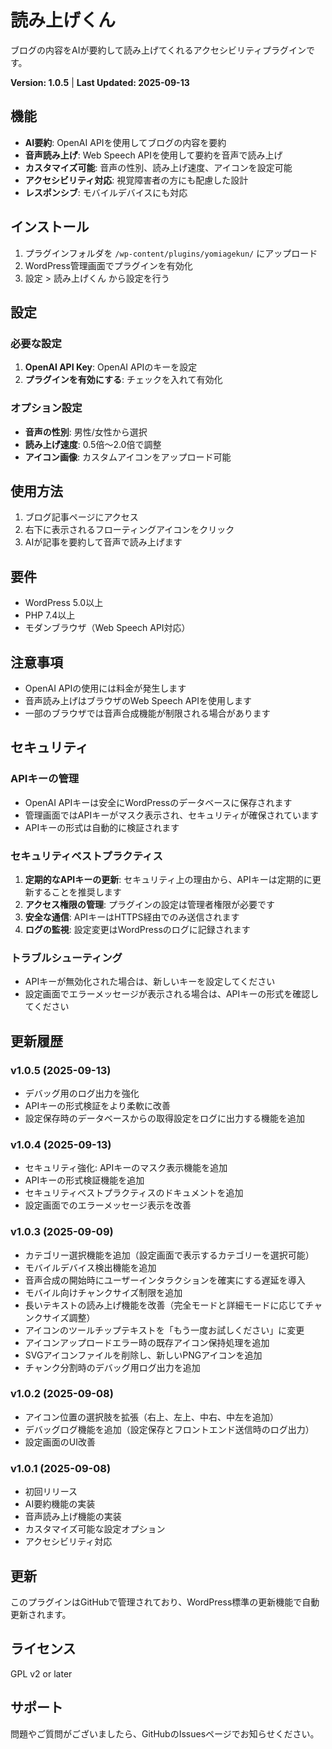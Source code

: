 # 読み上げくん

ブログの内容をAIが要約して読み上げてくれるアクセシビリティプラグインです。

**Version: 1.0.5** | **Last Updated: 2025-09-13**

## 機能

- **AI要約**: OpenAI APIを使用してブログの内容を要約
- **音声読み上げ**: Web Speech APIを使用して要約を音声で読み上げ
- **カスタマイズ可能**: 音声の性別、読み上げ速度、アイコンを設定可能
- **アクセシビリティ対応**: 視覚障害者の方にも配慮した設計
- **レスポンシブ**: モバイルデバイスにも対応

## インストール

1. プラグインフォルダを `/wp-content/plugins/yomiagekun/` にアップロード
2. WordPress管理画面でプラグインを有効化
3. 設定 > 読み上げくん から設定を行う

## 設定

### 必要な設定

1. **OpenAI API Key**: OpenAI APIのキーを設定
2. **プラグインを有効にする**: チェックを入れて有効化

### オプション設定

- **音声の性別**: 男性/女性から選択
- **読み上げ速度**: 0.5倍〜2.0倍で調整
- **アイコン画像**: カスタムアイコンをアップロード可能

## 使用方法

1. ブログ記事ページにアクセス
2. 右下に表示されるフローティングアイコンをクリック
3. AIが記事を要約して音声で読み上げます

## 要件

- WordPress 5.0以上
- PHP 7.4以上
- モダンブラウザ（Web Speech API対応）

## 注意事項

- OpenAI APIの使用には料金が発生します
- 音声読み上げはブラウザのWeb Speech APIを使用します
- 一部のブラウザでは音声合成機能が制限される場合があります

## セキュリティ

### APIキーの管理
- OpenAI APIキーは安全にWordPressのデータベースに保存されます
- 管理画面ではAPIキーがマスク表示され、セキュリティが確保されています
- APIキーの形式は自動的に検証されます

### セキュリティベストプラクティス
1. **定期的なAPIキーの更新**: セキュリティ上の理由から、APIキーは定期的に更新することを推奨します
2. **アクセス権限の管理**: プラグインの設定は管理者権限が必要です
3. **安全な通信**: APIキーはHTTPS経由でのみ送信されます
4. **ログの監視**: 設定変更はWordPressのログに記録されます

### トラブルシューティング
- APIキーが無効化された場合は、新しいキーを設定してください
- 設定画面でエラーメッセージが表示される場合は、APIキーの形式を確認してください

## 更新履歴

### v1.0.5 (2025-09-13)
- デバッグ用のログ出力を強化
- APIキーの形式検証をより柔軟に改善
- 設定保存時のデータベースからの取得設定をログに出力する機能を追加

### v1.0.4 (2025-09-13)
- セキュリティ強化: APIキーのマスク表示機能を追加
- APIキーの形式検証機能を追加
- セキュリティベストプラクティスのドキュメントを追加
- 設定画面でのエラーメッセージ表示を改善

### v1.0.3 (2025-09-09)
- カテゴリー選択機能を追加（設定画面で表示するカテゴリーを選択可能）
- モバイルデバイス検出機能を追加
- 音声合成の開始時にユーザーインタラクションを確実にする遅延を導入
- モバイル向けチャンクサイズ制限を追加
- 長いテキストの読み上げ機能を改善（完全モードと詳細モードに応じてチャンクサイズ調整）
- アイコンのツールチップテキストを「もう一度お試しください」に変更
- アイコンアップロードエラー時の既存アイコン保持処理を追加
- SVGアイコンファイルを削除し、新しいPNGアイコンを追加
- チャンク分割時のデバッグ用ログ出力を追加

### v1.0.2 (2025-09-08)
- アイコン位置の選択肢を拡張（右上、左上、中右、中左を追加）
- デバッグログ機能を追加（設定保存とフロントエンド送信時のログ出力）
- 設定画面のUI改善

### v1.0.1 (2025-09-08)
- 初回リリース
- AI要約機能の実装
- 音声読み上げ機能の実装
- カスタマイズ可能な設定オプション
- アクセシビリティ対応

## 更新

このプラグインはGitHubで管理されており、WordPress標準の更新機能で自動更新されます。

## ライセンス

GPL v2 or later

## サポート

問題やご質問がございましたら、GitHubのIssuesページでお知らせください。
